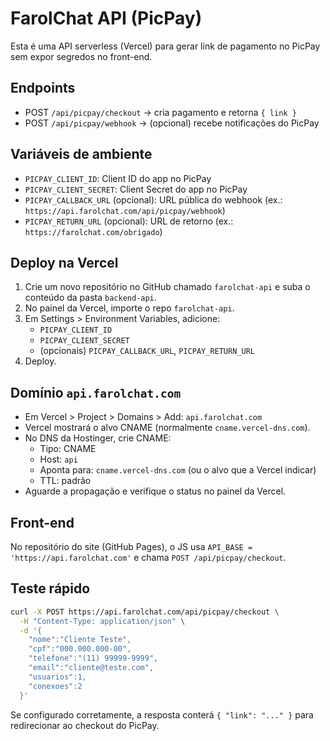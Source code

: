 # FarolChat API (PicPay)

Esta é uma API serverless (Vercel) para gerar link de pagamento no PicPay sem expor segredos no front-end.

## Endpoints
- POST `/api/picpay/checkout` → cria pagamento e retorna `{ link }`
- POST `/api/picpay/webhook` → (opcional) recebe notificações do PicPay

## Variáveis de ambiente
- `PICPAY_CLIENT_ID`: Client ID do app no PicPay
- `PICPAY_CLIENT_SECRET`: Client Secret do app no PicPay
- `PICPAY_CALLBACK_URL` (opcional): URL pública do webhook (ex.: `https://api.farolchat.com/api/picpay/webhook`)
- `PICPAY_RETURN_URL` (opcional): URL de retorno (ex.: `https://farolchat.com/obrigado`)

## Deploy na Vercel
1. Crie um novo repositório no GitHub chamado `farolchat-api` e suba o conteúdo da pasta `backend-api`.
2. No painel da Vercel, importe o repo `farolchat-api`.
3. Em Settings > Environment Variables, adicione:
   - `PICPAY_CLIENT_ID`
   - `PICPAY_CLIENT_SECRET`
   - (opcionais) `PICPAY_CALLBACK_URL`, `PICPAY_RETURN_URL`
4. Deploy.

## Domínio `api.farolchat.com`
- Em Vercel > Project > Domains > Add: `api.farolchat.com`
- Vercel mostrará o alvo CNAME (normalmente `cname.vercel-dns.com`).
- No DNS da Hostinger, crie CNAME:
  - Tipo: CNAME
  - Host: `api`
  - Aponta para: `cname.vercel-dns.com` (ou o alvo que a Vercel indicar)
  - TTL: padrão
- Aguarde a propagação e verifique o status no painel da Vercel.

## Front-end
No repositório do site (GitHub Pages), o JS usa `API_BASE = 'https://api.farolchat.com'` e chama `POST /api/picpay/checkout`.

## Teste rápido
```bash
curl -X POST https://api.farolchat.com/api/picpay/checkout \
  -H "Content-Type: application/json" \
  -d '{
    "nome":"Cliente Teste",
    "cpf":"000.000.000-00",
    "telefone":"(11) 99999-9999",
    "email":"cliente@teste.com",
    "usuarios":1,
    "conexoes":2
  }'
```

Se configurado corretamente, a resposta conterá `{ "link": "..." }` para redirecionar ao checkout do PicPay.

